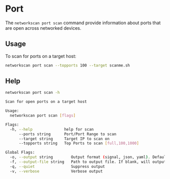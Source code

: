 # Port

The `networkscan port scan` command provide information about ports that are open across networked devices.

## Usage

To scan for ports on a target host:
```bash
networkscan port scan --topports 100 --target scanme.sh
```

## Help

```bash
networkscan port scan -h

Scan for open ports on a target host

Usage:
  networkscan port scan [flags]

Flags:
  -h, --help              help for scan
      --ports string      Port/Port Range to scan
      --target string     Target IP to scan on
      --topports string   Top Ports to scan [full,100,1000]

Global Flags:
  -o, --output string        Output format (signal, json, yaml). Default value is signal (default "signal")
  -f, --output-file string   Path to output file. If blank, will output to STDOUT
  -q, --quiet                Suppress output
  -v, --verbose              Verbose output
```
